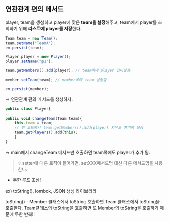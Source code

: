 ## 연관관계 편의 메서드

player, team을 생성하고 player에 맞은 **team을 설정**해주고, team에서 player를 조회하기 위해 **리스트에 player를 저장**한다.

```jsx
Team team = new Team();
team.setName("TeamA");
em.persist(team);

Player player = new Player();
player.setName("p1");

team.getMembers().add(player); // team쪽에 player 집어넣음 

member.setTeam(team); // member쪽에 team 설정함

em.persist(member);
```

⇒ 연관관계 편의 메서드를 생성하자.

```jsx
public class Player{
...
public void changeTeam(Team team){
	this.team = team;
	// 위 코드에서 team.getMembers().add(player) 지우고 여기에 넣음
	team.getPlayers().add(this);  
	}
}
```

⇒ main에서 changeTeam 메서드만 호출하면 team쪽에도 player가 추가 됨.

> 💡 setter에 다른 로직이 들어가면, setXXX메서드명 대신 다른 메서드명을 사용한다.

- 무한 루프 조심!

ex) toString(), lombok, JSON 생성 라이브러리

toString() - Member 클래스에서 toString 호출하면 Team 클래스에서 toString을 호출한다.
Team클래스의 toString을 호출하면 또 Member의 toString을 호출하기 때문에
무한 반복!!
